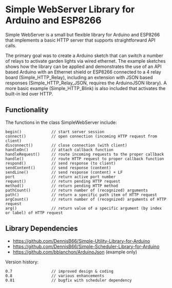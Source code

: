 # Simple WebServer Library for Arduino and ESP8266

Simple WebServer is a small but flexible library for Arduino and ESP8266 that implements a basic HTTP server that supports straightforward API calls.

The primary goal was to create a Arduino sketch that can switch a number of relays to activate garden lights via wired ethernet. The example sketches shows how the library can be applied and demonstrates the use of an API based Arduino with an Ethernet shield or ESP8266 connected to a 4 relay board (Simple_HTTP_Relay), including an extension with JSON based responses (Simple_HTTP_Relay_JSON, requires the ArduinoJSON library). A more basic example (Simple_HTTP_Blink) is also included that activates the built-in led over HTTP.

## Functionality

The functions in the class SimpleWebServer include:

```
begin()			    // start server session
connect()		    // open connection (incoming HTTP request from client)
disconnect()		// close connection (with client)
handleOn()		    // attach callback function
handleRequest()     // route incoming requests to the proper callback
handle()		    // route HTTP request to proper callback function
respond()	        // send response (to client)
sendContent()		// send response (content)
sendLine()		    // send response (content) + LF
port			    // return active port number
request()		    // return pending HTTP request
method()	        // return pending HTTP method
pathCount()	        // return number of (recognized) arguments
path()              // return a specific path item of HTTP request
argCount()          // return number of (recognized) arguments of HTTP request
arg()		        // return value of a specific argument (by index or label) of HTTP request
```

## Library Dependencies

- https://github.com/DennisB66/Simple-Utility-Library-for-Arduino
- https://github.com/DennisB66/Simple-Scheduler-Library-for-Arduino
- https://github.com/bblanchon/ArduinoJson (example only)

Version history:

```
0.7			        // improved design & coding
0.8			        // various enhancements
0.81                // bugfix with scheduler dependency
```

